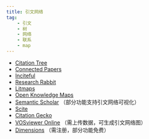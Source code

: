 ```yaml
---
title: 引文网络
tag: 
    - 引文
    - 树
    - 网络
    - 联系
    - map
---
```


- [Citation Tree](https://www.citationtree.org)
- [Connected Papers](https://www.connectedpapers.com)
- [Inciteful](https://inciteful.xyz)
- [Research Rabbit](https://www.researchrabbit.ai)
- [Litmaps](https://www.litmaps.com)
- [Open Knowledge Maps](https://openknowledgemaps.org)
- [Semantic Scholar](https://www.semanticscholar.org) （部分功能支持引文网络可视化）
- [Scite](https://scite.ai)
- [Citation Gecko](https://citationgecko.com)
- [VOSviewer Online](https://app.vosviewer.com) （需上传数据，可生成引文网络图）
- [Dimensions](https://app.dimensions.ai/discover/publication) （需注册，部分功能免费）
